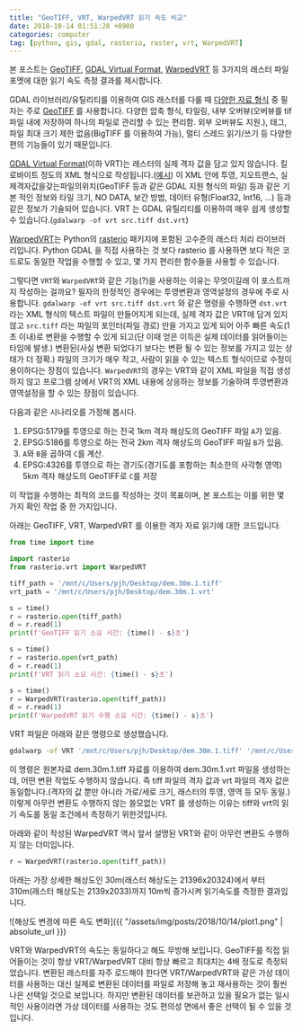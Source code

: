 ```yaml
---
title: "GeoTIFF, VRT, WarpedVRT 읽기 속도 비교"
date: 2018-10-14 01:51:28 +0900
categories: computer
tag: [python, gis, gdal, rasterio, raster, vrt, WarpedVRT] 
---
```


본 포스트는 [GeoTIFF][gdal-geotiff], [GDAL Virtual Format][gdal-vrt], [WarpedVRT][warpedvrt] 등
3가지의 래스터 파일 포멧에 대한 읽기 속도 측정 결과를 제시합니다.

GDAL 라이브러리/유틸리티를 이용하여 GIS 래스터를 다룰 때 
[다양한 자료 형식][gdal-formats] 중 필자는 주로 [GeoTIFF][gdal-geotiff] 를 사용합니다. 
다양한 압축 형식, 타일링, 내부 오버뷰(오버뷰를 tif 파일 내에 저장하여 하나의 파일로 관리할 수 있는 편리함.
외부 오버뷰도 지원.), 태그, 파일 최대 크기 제한 없음(BigTIFF 를 이용하여 가능), 멀티 스레드 읽기/쓰기 등
다양한 편의 기능들이 있기 때문입니다.

[GDAL Virtual Format][gdal-vrt](이하 VRT)는 래스터의 실제 격자 값을 담고 있지 않습니다.
킬로바이트 정도의 XML 형식으로 작성됩니다.([예시][vrt-sample]) 이 XML 안에 투영, 지오트랜스,
실제격자값을갖는파일의위치(GeoTIFF 등과 같은 GDAL 지원 형식의 파일) 등과 같은 기본 적인 정보와 타일 크기,
NO DATA, 보간 방법, 데이터 유형(Float32, Int16, ...) 등과 같은 정보가 기술되어 있습니다. VRT 는 GDAL 유틸리티를
이용하여 매우 쉽게 생성할 수 있습니다.(`gdalwarp -of vrt src.tiff dst.vrt`)

[WarpedVRT][warpedvrt]는 Python의 [rasterio][rasterio] 패키지에 포함된 
고수준의 래스터 처리 라이브러리입니다. Python GDAL 을 직접 사용하는 것 보다 rasterio 를 사용하면 보다 적은
코드로도 동일한 작업을 수행할 수 있고, 몇 가지 편리한 함수들을 사용할 수 있습니다.

그렇다면 `VRT`와 `WarpedVRT`와 같은 기능(?)을 사용하는 이유는 무엇이길래 이 포스트까지 작성하는 걸까요?
필자의 한정적인 경우에는 투영변환과 영역설정의 경우에 주로 사용합니다. 
`gdalwarp -of vrt src.tiff dst.vrt` 와 같은 명령을 수행하면 `dst.vrt` 라는 XML 형식의 텍스트 파일이 만들어지게 되는데,
실제 격자 값은 VRT에 담겨 있지 않고 `src.tiff` 라는 파일의 포인터(파일 경로) 만을 가지고 있게 되어 
아주 빠른 속도(1초 이내)로 변환을 수행할 수 있게 되고(단 이때 얻은 이득은 실제 데이터를 읽어들이는 타임에 발생.)
변환된(사실 변환 되었다기 보다는 변환 될 수 있는 정보를 가지고 있는 상태가 더 정확.) 파일의 크기가 매우 작고, 
사람이 읽을 수 있는 텍스트 형식이므로 수정이 용이하다는 장점이 있습니다. `WarpedVRT`의 경우는 VRT와 같이 XML 파일을 
직접 생성하지 않고 프로그램 상에서 VRT의 XML 내용에 상응하는 정보를 기술하여
투영변환과 영역설정을 할 수 있는 장점이 있습니다.

다음과 같은 시나리오를 가정해 봅시다.
1. EPSG:5179를 투영으로 하는 전국 1km 격자 해상도의 GeoTIFF 파일 `A`가 있음.
2. EPSG:5186를 투영으로 하는 전국 2km 격자 해상도의 GeoTIFF 파일 `B`가 있음.
3. `A`와 `B`을 곱하여 `C`를 계산.
4. EPSG:4326를 투영으로 하는 경기도(경기도를 포함하는 최소한의 사각형 영역) 5km 격자 해상도의 GeoTIFF로 `C`를 저장

이 작업을 수행하는 최적의 코드를 작성하는 것이 목표이며, 본 포스트는 이를 위한 몇 가지 확인 작업 중 한 가지입니다.

아래는 GeoTIFF, VRT, WarpedVRT 를 이용한 격자 자료 읽기에 대한 코드입니다.
```python
from time import time

import rasterio
from rasterio.vrt import WarpedVRT

tiff_path = '/mnt/c/Users/pjh/Desktop/dem.30m.1.tiff'
vrt_path = '/mnt/c/Users/pjh/Desktop/dem.30m.1.vrt'

s = time()
r = rasterio.open(tiff_path)
d = r.read(1)
print(f'GeoTIFF 읽기 소요 시간: {time() - s}초')

s = time()
r = rasterio.open(vrt_path)
d = r.read(1)
print(f'VRT 읽기 소요 시간: {time() - s}초')

s = time()
r = WarpedVRT(rasterio.open(tiff_path))
d = r.read(1)
print(f'WarpedVRT 읽기 수행 소요 시간: {time() - s}초')
```

VRT 파일은 아래와 같은 명령으로 생성했습니다.
```bash
gdalwarp -of VRT '/mnt/c/Users/pjh/Desktop/dem.30m.1.tiff' '/mnt/c/Users/pjh/Desktop/dem.30m.1.vrt'
```
이 명령은 원본자료 dem.30m.1.tiff 자료를 이용하여 dem.30m.1.vrt 파일을 생성하는데, 어떤 변환 작업도 수행하지 않습니다.
즉 tiff 파일의 격자 값과 vrt 파일의 격자 값은 동일합니다.(격자의 값 뿐만 아니라 가로/세로 크기, 래스터의 투영,
영역 등 모두 동일.) 이렇게 아무런 변환도 수행하지 않는 쓸모없는 VRT 를 생성하는 이유는 tiff와 vrt의 읽기 속도를 동일
조건에서 측정하기 위한것입니다.

아래와 같이 작성된 WarpedVRT 역시 앞서 설명된 VRT와 같이 아무런 변환도 수행하지 않는 더미입니다.
```python
r = WarpedVRT(rasterio.open(tiff_path))
```

아래는 가장 상세한 해상도인 30m(래스터 해상도는 21396x20324)에서 부터 310m(래스터 해상도는 2139x2033)까지 10m씩 증가시켜
읽기속도를 측정한 결과입니다.

![해상도 변경에 따른 속도 변화]({{ "/assets/img/posts/2018/10/14/plot1.png" | absolute_url }})

VRT와 WarpedVRT의 속도는 동일하다고 해도 무방해 보입니다. GeoTIFF를 직접 읽어들이는 것이 항상 VRT/WarpedVRT 대비 
항상 빠르고 최대치는 4배 정도로 측정되었습니다. 
변환된 래스터를 자주 로드해야 한다면 VRT/WarpedVRT와 같은 가상 데이터를 사용하는 대신 
실제로 변환된 데이터를 파일로 저장해 놓고 재사용하는 것이 훨씬 나은 선택일 것으로 보입니다.
하지만 변환된 데이터를 보관하고 있을 필요가 없는 일시적인 사용이라면
가상 데이터를 사용하는 것도 편의성 면에서 좋은 선택이 될 수 있을 것입니다. 



[gdal-vrt]: https://www.gdal.org/gdal_vrttut.html
[warpedvrt]: https://rasterio.readthedocs.io/en/latest/topics/virtual-warping.html
[gdal-formats]: https://www.gdal.org/formats_list.html
[gdal-geotiff]: https://www.gdal.org/frmt_gtiff.html 
[vrt-sample]: https://gist.github.com/dogbull/422d26cae60be65682f47bb018358be4
[rasterio]: https://github.com/mapbox/rasterio